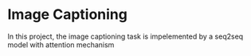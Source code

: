 # Image Captioning
In this project, the image captioning task is impelemented by a seq2seq model with attention mechanism
